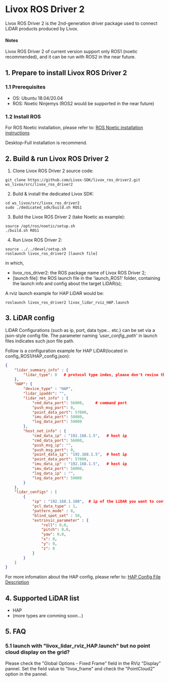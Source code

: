 # Livox ROS Driver 2

Livox ROS Driver 2 is the 2nd-generation driver package used to connect LiDAR products produced by Livox.

#### **Notes**
Livox ROS Driver 2 of current version support only ROS1 (noetic recommended), and it can be run with ROS2 in the near future.

## 1. Prepare to install Livox ROS Driver 2
### 1.1 Prerequisites
* OS: Ubuntu 18.04/20.04
* ROS: Noetic Ninjemys (ROS2 would be supported in the near future)

### 1.2 Install ROS
For ROS Noetic installation, please refer to:
[ROS Noetic installation instructions](https://wiki.ros.org/noetic/Installation)

Desktop-Full installation is recommend.


## 2. Build & run Livox ROS Driver 2
1. Clone Livox ROS Driver 2 source code:
```shell
git clone https://github.com/Livox-SDK/livox_ros_driver2.git ws_livox/src/livox_ros_driver2
```
2. Build & install the dedicated Livox SDK:
```shell
cd ws_livox/src/livox_ros_driver2
sudo ./dedicated_sdk/build.sh ROS1
```
3. Build the Livox ROS Driver 2 (take Noetic as example):
```shell
source /opt/ros/noetic/setup.sh
./build.sh ROS1
```
4. Run Livox ROS Driver 2:
```shell
source ../../devel/setup.sh
roslaunch livox_ros_driver2 [launch file]
```
in which,  
* livox_ros_driver2: the ROS package name of Livox ROS Driver 2;  
* [launch file]: the ROS launch file in the 'launch_ROS1' folder, containing the launch info and config about the target LiDAR(s);  

A rviz launch example for HAP LiDAR would be:
```shell
roslaunch livox_ros_driver2 livox_lidar_rviz_HAP.launch
```

## 3. LiDAR config
LiDAR Configurations (such as ip, port, data type... etc.) can be set via a json-style config file. The parameter naming *'user_config_path'* in launch files indicates such json file path.

Follow is a configuration example for HAP LiDAR(located in config_ROS1/HAP_config.json):
```json
{
	"lidar_summary_info" : {
		"lidar_type": 8   # protocol type index, please don't revise this value
	},
	"HAP": {
		"device_type" : "HAP",
		"lidar_ipaddr": "",
		"lidar_net_info" : {
			"cmd_data_port": 56000,     # command port
			"push_msg_port": 0,
			"point_data_port": 57000,
			"imu_data_port": 58000,
			"log_data_port": 59000
		},
		"host_net_info" : {
			"cmd_data_ip" : "192.168.1.5",   # host ip
			"cmd_data_port": 56000,
			"push_msg_ip": "",
			"push_msg_port": 0,
			"point_data_ip": "192.168.1.5",  # host ip
			"point_data_port": 57000,
			"imu_data_ip" : "192.168.1.5",   # host ip
			"imu_data_port": 58000,
			"log_data_ip" : "",
			"log_data_port": 59000
		}
	},
	"lidar_configs" : [
		{
			"ip" : "192.168.1.100",  # ip of the LiDAR you want to config
			"pcl_data_type" : 1,
			"pattern_mode" : 0,
			"blind_spot_set" : 50,
			"extrinsic_parameter" : {
				"roll": 0.0,
				"pitch": 0.0,
				"yaw": 0.0,
				"x": 0,
				"y": 0,
				"z": 0
			}
		}
	]
}

```

For more infomation about the HAP config, please refer to:
[HAP Config File Description](https://github.com/Livox-SDK/Livox-SDK2/wiki/hap-config-file-description)


## 4. Supported LiDAR list
* HAP
* (more types are comming soon...)


## 5. FAQ
### 5.1 launch with "livox_lidar_rviz_HAP.launch" but no point cloud display on the grid?
Please check the "Global Options - Fixed Frame" field in the RViz "Display" pannel. Set the field value to "livox_frame" and check the "PointCloud2" option in the pannel.




